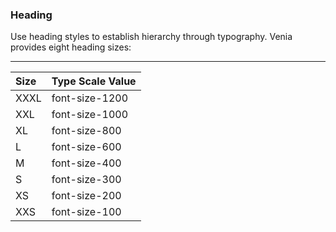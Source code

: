 ### Heading

Use heading styles to establish hierarchy through typography. Venia provides eight heading sizes:

***

Size  | Type Scale Value
:--- | :---
XXXL | font-size-1200
XXL | font-size-1000
XL | font-size-800
L | font-size-600
M | font-size-400
S | font-size-300
XS | font-size-200
XXS | font-size-100
